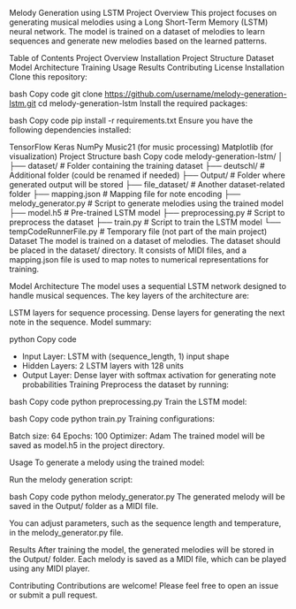 Melody Generation using LSTM
Project Overview
This project focuses on generating musical melodies using a Long Short-Term Memory (LSTM) neural network. The model is trained on a dataset of melodies to learn sequences and generate new melodies based on the learned patterns.

Table of Contents
Project Overview
Installation
Project Structure
Dataset
Model Architecture
Training
Usage
Results
Contributing
License
Installation
Clone this repository:

bash
Copy code
git clone https://github.com/username/melody-generation-lstm.git
cd melody-generation-lstm
Install the required packages:

bash
Copy code
pip install -r requirements.txt
Ensure you have the following dependencies installed:

TensorFlow
Keras
NumPy
Music21 (for music processing)
Matplotlib (for visualization)
Project Structure
bash
Copy code
melody-generation-lstm/
│
├── dataset/                  # Folder containing the training dataset
├── deutschl/                 # Additional folder (could be renamed if needed)
├── Output/                   # Folder where generated output will be stored
├── file_dataset/             # Another dataset-related folder
├── mapping.json              # Mapping file for note encoding
├── melody_generator.py       # Script to generate melodies using the trained model
├── model.h5                  # Pre-trained LSTM model
├── preprocessing.py          # Script to preprocess the dataset
├── train.py                  # Script to train the LSTM model
└── tempCodeRunnerFile.py      # Temporary file (not part of the main project)
Dataset
The model is trained on a dataset of melodies. The dataset should be placed in the dataset/ directory. It consists of MIDI files, and a mapping.json file is used to map notes to numerical representations for training.

Model Architecture
The model uses a sequential LSTM network designed to handle musical sequences. The key layers of the architecture are:

LSTM layers for sequence processing.
Dense layers for generating the next note in the sequence.
Model summary:

python
Copy code
- Input Layer: LSTM with (sequence_length, 1) input shape
- Hidden Layers: 2 LSTM layers with 128 units
- Output Layer: Dense layer with softmax activation for generating note probabilities
Training
Preprocess the dataset by running:

bash
Copy code
python preprocessing.py
Train the LSTM model:

bash
Copy code
python train.py
Training configurations:

Batch size: 64
Epochs: 100
Optimizer: Adam
The trained model will be saved as model.h5 in the project directory.

Usage
To generate a melody using the trained model:

Run the melody generation script:

bash
Copy code
python melody_generator.py
The generated melody will be saved in the Output/ folder as a MIDI file.

You can adjust parameters, such as the sequence length and temperature, in the melody_generator.py file.

Results
After training the model, the generated melodies will be stored in the Output/ folder. Each melody is saved as a MIDI file, which can be played using any MIDI player.

Contributing
Contributions are welcome! Please feel free to open an issue or submit a pull request.